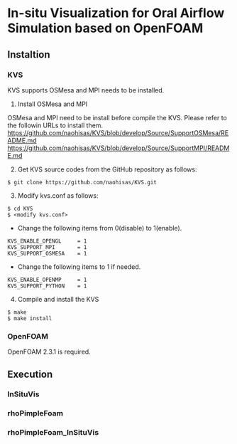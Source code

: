 # In-situ Visualization for Oral Airflow Simulation based on OpenFOAM

## Instaltion

### KVS
KVS supports OSMesa and MPI needs to be installed.

1. Install OSMesa and MPI

OSMesa and MPI need to be install before compile the KVS. Please refer to the followin URLs to install them.<br>
https://github.com/naohisas/KVS/blob/develop/Source/SupportOSMesa/README.md
https://github.com/naohisas/KVS/blob/develop/Source/SupportMPI/README.md

2. Get KVS source codes from the GitHub repository as follows:
```
$ git clone https://github.com/naohisas/KVS.git
```

3. Modify kvs.conf as follows:
```
$ cd KVS
$ <modify kvs.conf>
```

- Change the following items from 0(disable) to 1(enable).<br>
```
KVS_ENABLE_OPENGL     = 1
KVS_SUPPORT_MPI       = 1
KVS_SUPPORT_OSMESA    = 1
```
- Change the following items to 1 if needed. <br>
```
KVS_ENABLE_OPENMP     = 1
KVS_SUPPORT_PYTHON    = 1
```

4. Compile and install the KVS
```
$ make
$ make install
```

### OpenFOAM
OpenFOAM 2.3.1 is required.

## Execution

### InSituVis

### rhoPimpleFoam


### rhoPimpleFoam_InSituVis

